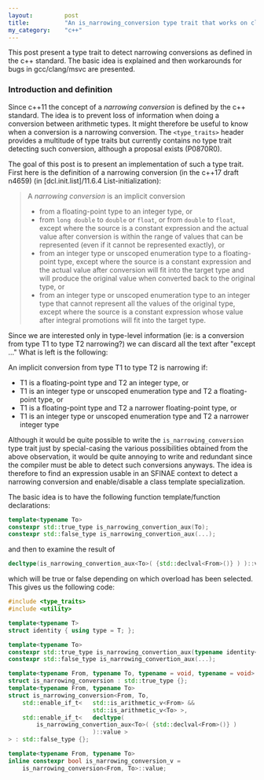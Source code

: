 ```yaml
---
layout:         post
title:          "An is_narrowing_conversion type trait that works on clang, gcc and msvc"
my_category:    "c++"
---
```

This post present a type trait to detect narrowing conversions as defined in the c++ standard.
The basic idea is explained and then workarounds for bugs in gcc/clang/msvc are presented.
<!--more-->

### Introduction and definition

Since c++11 the concept of a *narrowing conversion* is defined by the c++ standard.
The idea is to prevent loss of information when doing a conversion between arithmetic types.
It might therefore be useful to know when a conversion is a narrowing conversion.
The `<type_traits>` header provides a multitude of type traits but currently contains no type trait
detecting such conversion, although a proposal exists (P0870R0).

The goal of this post is to present an implementation of such a type trait.
First here is the definition of a narrowing conversion (in the c++17 draft n4659)
(in [dcl.init.list]/11.6.4 List-initialization):

> A *narrowing conversion* is an implicit conversion
>    * from a floating-point type to an integer type, or
>    * from `long double` to `double` or `float`, or from
>      `double` to `float`, except where the source is a constant
>      expression and the actual value after conversion is within
>      the range of values that can be represented
>      (even if it cannot be represented exactly), or
>    * from an integer type or unscoped enumeration type to a
>      floating-point type, except where the source is
>      a constant expression and the actual value after conversion
>      will fit into the target type and will produce the original
>      value when converted back to the original type, or
>    * from an integer type or unscoped enumeration type to an
>      integer type that cannot represent all the values of the original type,
>      except where the source is a constant expression whose value
>      after integral promotions will fit into the target type.

Since we are interested only in type-level information
(ie: is a conversion from type T1 to type T2 narrowing?)
we can discard all the text after "except ..."
What is left is the following:

An implicit conversion from type T1 to type T2 is narrowing if:
   * T1 is a floating-point type and T2 an integer type, or
   * T1 is an integer type or unscoped enumeration type
     and T2 a floating-point type, or
   * T1 is a floating-point type and T2 a narrower floating-point type, or
   * T1 is an integer type or unscoped enumeration type
     and T2 a narrower integer type

Although it would be quite possible to write the `is_narrowing_conversion` type trait
just by special-casing the various possibilities obtained from the above observation,
it would be quite annoying to write and redundant since the compiler must be able to
detect such conversions anyways. The idea is therefore to find an expression usable in an
SFINAE context to detect a narrowing conversion and enable/disable a class template specialization.

The basic idea is to have the following function template/function declarations:
~~~c++
template<typename To>
constexpr std::true_type is_narrowing_convertion_aux(To);
constexpr std::false_type is_narrowing_convertion_aux(...);
~~~
and then to examine the result of
~~~c++
decltype(is_narrowing_convertion_aux<To>( {std::declval<From>()} ) )::value
~~~
which will be true or false depending on which overload has been selected.
This gives us the following code:

~~~c++
#include <type_traits>
#include <utility>

template<typename T>
struct identity { using type = T; };

template<typename To>
constexpr std::true_type is_narrowing_convertion_aux(typename identity<To>::type);
constexpr std::false_type is_narrowing_convertion_aux(...);

template<typename From, typename To, typename = void, typename = void>
struct is_narrowing_conversion : std::true_type {};
template<typename From, typename To>
struct is_narrowing_conversion<From, To,
    std::enable_if_t<   std::is_arithmetic_v<From> &&
                        std::is_arithmetic_v<To> >,
    std::enable_if_t<   decltype(
        is_narrowing_convertion_aux<To>( {std::declval<From>()} )
                        )::value >
> : std::false_type {};

template<typename From, typename To>
inline constexpr bool is_narrowing_conversion_v =
    is_narrowing_conversion<From, To>::value;
~~~
